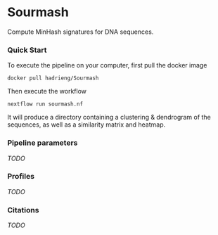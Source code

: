 # Sourmash

Compute MinHash signatures for DNA sequences.

### Quick Start

To execute the pipeline on your computer, first pull the docker image

    docker pull hadrieng/Sourmash

Then execute the workflow

    nextflow run sourmash.nf

It will produce a directory containing a clustering & dendrogram of the sequences, as well as a similarity matrix and heatmap.

### Pipeline parameters

*TODO*

### Profiles

*TODO*

### Citations

*TODO*
